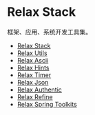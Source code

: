 # Relax Stack

框架、应用、系统开发工具集。

- [Relax Stack](./SUMMARY.md)
- [Relax Utils](./relax-utils.md)
- [Relax Ascii]()
- [Relax Hints]()
- [Relax Timer]()
- [Relax Json]()
- [Relax Authentic]()
- [Relax Refine]()
- [Relax Spring Toolkits]()
